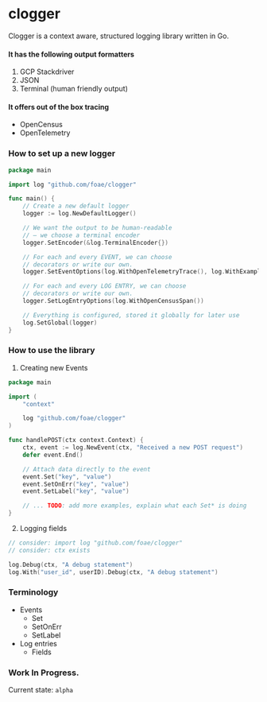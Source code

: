 # clogger

Clogger is a context aware, structured logging library written in Go.

#### It has the following output formatters

1. GCP Stackdriver
2. JSON
3. Terminal (human friendly output)

#### It offers out of the box tracing

* OpenCensus
* OpenTelemetry

### How to set up a new logger

```go
package main

import log "github.com/foae/clogger"

func main() {
	// Create a new default logger
	logger := log.NewDefaultLogger()

	// We want the output to be human-readable 
	// – we choose a terminal encoder 
	logger.SetEncoder(&log.TerminalEncoder{})

	// For each and every EVENT, we can choose 
	// decorators or write our own.
	logger.SetEventOptions(log.WithOpenTelemetryTrace(), log.WithExampleEventOption())

	// For each and every LOG ENTRY, we can choose 
	// decorators or write our own.
	logger.SetLogEntryOptions(log.WithOpenCensusSpan())

	// Everything is configured, stored it globally for later use
	log.SetGlobal(logger)
}
```

### How to use the library

1. Creating new Events

```go
package main

import (
	"context"

	log "github.com/foae/clogger"
)

func handlePOST(ctx context.Context) {
	ctx, event := log.NewEvent(ctx, "Received a new POST request")
	defer event.End()

	// Attach data directly to the event
	event.Set("key", "value")
	event.SetOnErr("key", "value")
	event.SetLabel("key", "value")

	// ... TODO: add more examples, explain what each Set* is doing
}
```

2. Logging fields

```go
// consider: import log "github.com/foae/clogger"
// consider: ctx exists

log.Debug(ctx, "A debug statement")
log.With("user_id", userID).Debug(ctx, "A debug statement")
```

### Terminology

* Events
    * Set
    * SetOnErr
    * SetLabel
* Log entries
    * Fields

### Work In Progress.

Current state: `alpha`
